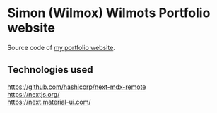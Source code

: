 # Simon (Wilmox) Wilmots Portfolio website  
Source code of [my portfolio website](https://www.simonwilmots.be).

## Technologies used  
https://github.com/hashicorp/next-mdx-remote  
https://nextjs.org/  
https://next.material-ui.com/  
